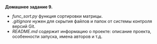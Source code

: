**Домашнее задание 9.**

- *func_sort.py* функция сортировки матрицы. 
- *.gitignore* нужен для скрытия файлов и папок от системы контроля версий Git.
- *README.md* содержит информацию о проекте: описание проекта, особенности запуска, имена авторов и т.д.
